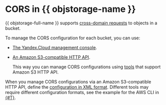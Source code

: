 # CORS in {{ objstorage-name }}

{{ objstorage-full-name }} supports [cross-domain requests](https://en.wikipedia.org/wiki/Cross-origin_resource_sharing) to objects in a bucket.

To manage the CORS configuration for each bucket, you can use:

- [The Yandex.Cloud management console](../operations/buckets/cors.md).

- [An Amazon S3-compatible HTTP API](../s3/index.md).

    This way you can manage CORS configurations using [tools](../tools/index.md) that support Amazon S3 HTTP API.

When you manage CORS configurations via an Amazon S3-compatible HTTP API, define the [configuration in XML format](../s3/api-ref/cors/xml-config.md). Different tools may require different configuration formats, see the example for the AWS CLI in [{#T}](../operations/buckets/cors.md).

